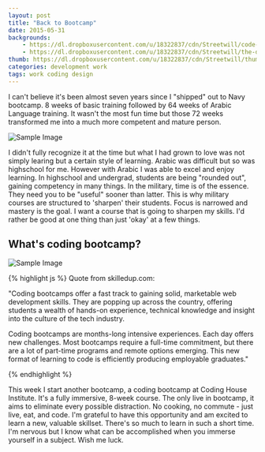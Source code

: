```yaml
---
layout: post
title: "Back to Bootcamp"
date: 2015-05-31
backgrounds:
    - https://dl.dropboxusercontent.com/u/18322837/cdn/Streetwill/code-screen.jpg
    - https://dl.dropboxusercontent.com/u/18322837/cdn/Streetwill/the-desk.jpg
thumb: https://dl.dropboxusercontent.com/u/18322837/cdn/Streetwill/thumbs/coding.jpg
categories: development work
tags: work coding design
---
```


I can't believe it's been almost seven years since I "shipped" out to Navy bootcamp. 8 weeks of basic training followed by  64 weeks of Arabic Language training. It wasn't the most fun time but those 72 weeks transformed me into a much more competent and mature person. 

![Sample Image](http://i.imgur.com/FAfq1y9.jpg/480x480)

I didn't fully recognize it at the time but what I had grown to love was not simply learing but a certain style of learning.  Arabic was difficult but so was highschool for me.  However with Arabic I was able to excel and enjoy learning. In highschool and undergrad, students are being "rounded out", gaining competency in many things. In the military, time is of the essence. They need you to be "useful" sooner than latter. This is why military courses are structured to 'sharpen' their students. Focus is narrowed and mastery is the goal. I want a course that is going to sharpen my skills.  I'd rather be good at one thing than just 'okay' at a few things.


## What's coding bootcamp?

![Sample Image](http://i.imgur.com/DyrEDZZ.jpg/930x420)

{% highlight js %}
Quote from skilledup.com:

"Coding bootcamps offer a fast track to
gaining solid, marketable web development
skills. They are popping up across the 
country, offering students a wealth of 
hands-on experience, technical knowledge 
and insight into the culture of the tech
industry.


Coding bootcamps are months-long
intensive experiences. Each day offers
new challenges. Most bootcamps require
a full-time commitment, but there are
a lot of part-time programs and remote
options emerging. This new format of
learning to code is efficiently producing
employable graduates."

{% endhighlight %}

This week I start another bootcamp, a coding bootcamp at Coding House Institute. It's a fully immersive, 8-week course. The only live in bootcamp, it aims to eliminate every possible distraction. No cooking, no commute - just live, eat, and code. I'm grateful to have this opportunity and am excited to learn a new, valuable skillset.  There's so much to learn in such a short time. I'm nervous but I know what can be accomplished when you immerse yourself in a subject. Wish me luck.


